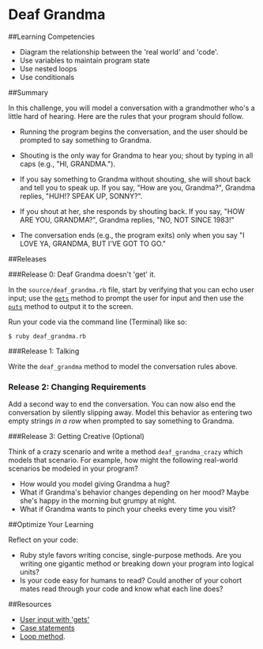 # Deaf Grandma

##Learning Competencies

* Diagram the relationship between the 'real world' and 'code'.
* Use variables to maintain program state
* Use nested loops
* Use conditionals


##Summary

In this challenge, you will model a conversation with a grandmother who's a little hard of hearing.  Here are the rules that your program should follow.

* Running the program begins the conversation, and the user should be prompted to say something to Grandma.

* Shouting is the only way for Grandma to hear you; shout by typing in all caps (e.g., "HI, GRANDMA.").

* If you say something to Grandma without shouting, she will shout back and tell you to speak up.  If you say, "How are you, Grandma?", Grandma replies, "HUH!? SPEAK UP, SONNY?".

* If you shout at her, she responds by shouting back.  If you say, "HOW ARE YOU, GRANDMA?", Grandma replies, "NO, NOT SINCE 1983!"

*  The conversation ends (e.g., the program exits) only when you say "I LOVE YA, GRANDMA, BUT I'VE GOT TO GO."


##Releases

###Release 0: Deaf Grandma doesn't 'get' it.

In the `source/deaf_grandma.rb` file, start by verifying that you can echo user input; use the [`gets`](http://www.ruby-doc.org/docs/Tutorial/part_02/user_input.html) method to prompt the user for input and then use the [`puts`](http://www.ruby-doc.org/core-2.1.0/IO.html#method-i-puts) method to output it to the screen.

Run your code via the command line (Terminal) like so:

```
$ ruby deaf_grandma.rb
```


###Release 1: Talking

Write the `deaf_grandma` method to model the conversation rules above.

### Release 2: Changing Requirements

Add a second way to end the conversation.  You can now also end the conversation by silently slipping away.  Model this behavior as entering two empty strings *in a row* when prompted to say something to Grandma.

###Release 3: Getting Creative (Optional)

Think of a crazy scenario and write a method `deaf_grandma_crazy` which models that scenario.  For example, how might the following real-world scenarios be modeled in your program?

* How would you model giving Grandma a hug?
* What if Grandma's behavior changes depending on her mood? Maybe she's happy in the morning but grumpy at night.
* What if Grandma wants to pinch your cheeks every time you visit?

##Optimize Your Learning

Reflect on your code:

* Ruby style favors writing concise, single-purpose methods.  Are you writing one gigantic method or breaking down your program into logical units?
* Is your code easy for humans to read?  Could another of your cohort mates read through your code and know what each line does?

##Resources

* [User input with 'gets'](http://www.ruby-doc.org/core-2.1.0/IO.html#method-i-puts)
* [Case statements](http://www.skorks.com/2009/08/how-a-ruby-case-statement-works-and-what-you-can-do-with-it/)
* [Loop method](http://ruby-doc.org/core-1.9.3/Kernel.html#method-i-loop).
